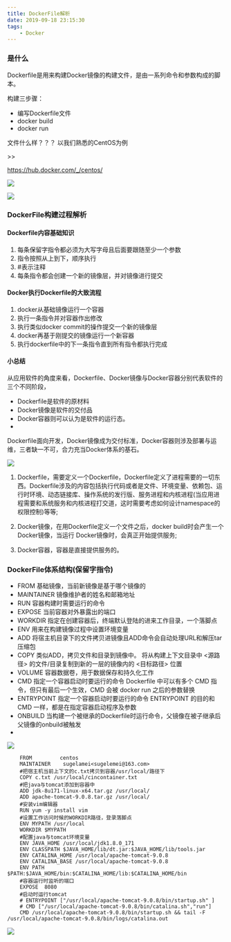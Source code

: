 ```yaml
---
title: DockerFile解析
date: 2019-09-18 23:15:30  
tags: 
    - Docker
---
```


### 是什么 ###

Dockerfile是用来构建Docker镜像的构建文件，是由一系列命令和参数构成的脚本。

构建三步骤：

- 编写Dockerfile文件
- docker build
- docker run

文件什么样？？？
以我们熟悉的CentOS为例 

<!--more-->>>
https://hub.docker.com/_/centos/

![](/image/Docker/docker-hub01.png)

![](/image/Docker/docker-hub02.png)


### DockerFile构建过程解析 ###

#### Dockerfile内容基础知识 ####

1. 每条保留字指令都必须为大写字母且后面要跟随至少一个参数
1. 指令按照从上到下，顺序执行
1. #表示注释
1. 每条指令都会创建一个新的镜像层，并对镜像进行提交


#### Docker执行Dockerfile的大致流程 ####

1. docker从基础镜像运行一个容器
1. 执行一条指令并对容器作出修改
1. 执行类似docker commit的操作提交一个新的镜像层
1. docker再基于刚提交的镜像运行一个新容器
1. 执行dockerfile中的下一条指令直到所有指令都执行完成

#### 小总结 ####


 
从应用软件的角度来看，Dockerfile、Docker镜像与Docker容器分别代表软件的三个不同阶段，

- Dockerfile是软件的原材料
- Docker镜像是软件的交付品
- Docker容器则可以认为是软件的运行态。
- 
Dockerfile面向开发，Docker镜像成为交付标准，Docker容器则涉及部署与运维，三者缺一不可，合力充当Docker体系的基石。

![](/image/Docker/docker-file.png)

1. Dockerfile，需要定义一个Dockerfile，Dockerfile定义了进程需要的一切东西。Dockerfile涉及的内容包括执行代码或者是文件、环境变量、依赖包、运行时环境、动态链接库、操作系统的发行版、服务进程和内核进程(当应用进程需要和系统服务和内核进程打交道，这时需要考虑如何设计namespace的权限控制)等等;
 
2. Docker镜像，在用Dockerfile定义一个文件之后，docker build时会产生一个Docker镜像，当运行 Docker镜像时，会真正开始提供服务;
 
3. Docker容器，容器是直接提供服务的。


### DockerFile体系结构(保留字指令) ###

- FROM    	基础镜像，当前新镜像是基于哪个镜像的
- MAINTAINER 	镜像维护者的姓名和邮箱地址
- RUN  		容器构建时需要运行的命令
- EXPOSE  	当前容器对外暴露出的端口
- WORKDIR  	指定在创建容器后，终端默认登陆的进来工作目录，一个落脚点
- ENV  		用来在构建镜像过程中设置环境变量
- ADD  		将宿主机目录下的文件拷贝进镜像且ADD命令会自动处理URL和解压tar压缩包
- COPY  		类似ADD，拷贝文件和目录到镜像中。 将从构建上下文目录中 <源路径> 的文件/目录复制到新的一层的镜像内的 <目标路径> 位置
- VOLUME  	容器数据卷，用于数据保存和持久化工作
- CMD			指定一个容器启动时要运行的命令 Dockerfile 中可以有多个 CMD 指令，但只有最后一个生效，CMD 会被 docker run 之后的参数替换
- ENTRYPOINT 	指定一个容器启动时要运行的命令 ENTRYPOINT 的目的和 CMD 一样，都是在指定容器启动程序及参数
- ONBUILD 	当构建一个被继承的Dockerfile时运行命令，父镜像在被子继承后父镜像的onbuild被触发
- 
![](/image/Docker/docker-file01.png)



 
		FROM         centos
		MAINTAINER    sugelamei<sugelemei@163.com>
		#把宿主机当前上下文的c.txt拷贝到容器/usr/local/路径下
		COPY c.txt /usr/local/cincontainer.txt
		#把java与tomcat添加到容器中
		ADD jdk-8u171-linux-x64.tar.gz /usr/local/
		ADD apache-tomcat-9.0.8.tar.gz /usr/local/
		#安装vim编辑器
		RUN yum -y install vim
		#设置工作访问时候的WORKDIR路径，登录落脚点
		ENV MYPATH /usr/local
		WORKDIR $MYPATH
		#配置java与tomcat环境变量
		ENV JAVA_HOME /usr/local/jdk1.8.0_171
		ENV CLASSPATH $JAVA_HOME/lib/dt.jar:$JAVA_HOME/lib/tools.jar
		ENV CATALINA_HOME /usr/local/apache-tomcat-9.0.8
		ENV CATALINA_BASE /usr/local/apache-tomcat-9.0.8
		ENV PATH $PATH:$JAVA_HOME/bin:$CATALINA_HOME/lib:$CATALINA_HOME/bin
		#容器运行时监听的端口
		EXPOSE  8080
		#启动时运行tomcat
		# ENTRYPOINT ["/usr/local/apache-tomcat-9.0.8/bin/startup.sh" ]
		# CMD ["/usr/local/apache-tomcat-9.0.8/bin/catalina.sh","run"]
		CMD /usr/local/apache-tomcat-9.0.8/bin/startup.sh && tail -F /usr/local/apache-tomcat-9.0.8/bin/logs/catalina.out
 


![](/image/Docker/docker-file02.png)



 
 




